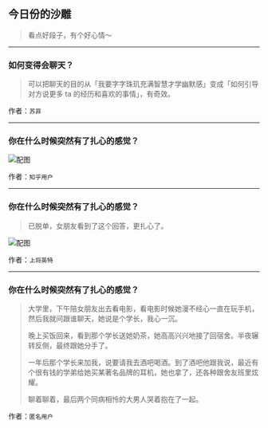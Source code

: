 ## 今日份的沙雕

> 看点好段子，有个好心情～


 
---

### 如何变得会聊天？

> 可以把聊天的目的从「我要字字珠玑充满智慧才学幽默感」变成「如何引导对方说更多 ta 的经历和喜欢的事情」，有奇效。


作者：`苏菲`

---

### 你在什么时候突然有了扎心的感觉？

> 



![配图](http://pic2.zhimg.com/70/v2-7b307f01a684236eb48dde6160ec5479_b.jpg)


作者：`知乎用户`

---

### 你在什么时候突然有了扎心的感觉？

> 已脱单，女朋友看到了这个回答，更扎心了。



![配图](http://pic1.zhimg.com/70/v2-86b5f2b4332e1d71a75b9a3813b19234_b.jpg)


作者：`上将英特`

---

### 你在什么时候突然有了扎心的感觉？

> 大学里，下午陪女朋友出去看电影，看电影时候她漫不经心一直在玩手机，然后我就问跟谁聊天，她说是个学长，我心一沉。
> 
> 晚上买饭回来，看到那个学长送她奶茶，她高高兴兴地接了回宿舍。半夜辗转反侧，最终跟她分手了。
> 
> 一年后那个学长来加我，说要请我去酒吧喝酒。到了酒吧他跟我说，最近有个很有钱的学弟给她买某著名品牌的耳机，她也拿了，还各种跟舍友班里炫耀。
> 
> 聊着聊着，最后两个同病相怜的大男人哭着抱在了一起。


作者：`匿名用户`